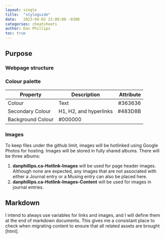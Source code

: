 ```yaml
---
layout: single
title:  "styleguide"
date:   2023-04-02 22:00:00 -0300
categories: cheatsheets
author: Dan Phillips
toc: true
---
```


## Purpose


### Webpage structure


### Colour palette

|Property | Description | Attribute|
|---|---|---:|
|Colour|Text|#363636|
|Secondary Colour|H1, H2, and hyperlinks|#483D8B|
|Background Colour|#000000|


### Images

To keep files under the github limit, images will be hotlinked using Google Photos for hosting. Images will be stored in fully shared albums. There will be three albums:
1. **danphillips.ca-Hotlink-Images** will be used for page header images. Although none are expected, any images that are not associated with either a Journal entry or a Musing entry can also be placed here.
2. **danphillips.ca-Hotlink-Images-Content** will be used for images in journal entries.


## Markdown

I intend to always use variables for links and images, and I will define them at the end of markdown documents. This gives me a consistant place to check when migrating content to ensure that all related assets are brought [html].
